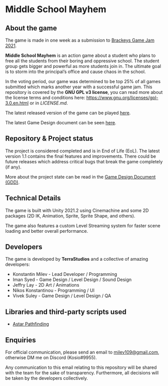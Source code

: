 # Middle School Mayhem

## About the game
The game is made in one week as a submission to [Brackeys Game Jam 2021](https://itch.io/jam/brackeys-6/rate/1177745).

**Middle School Mayhem** is an action game about a student who plans to free all the students from their boring and oppressive school. The student group gets bigger and powerful as more students join in. The ultimate goal is to storm into the principal’s office and cause chaos in the school.

In the voting period, our game was determined to be top 25% of all games submitted which marks another year with a successful game jam. 
This repository is covered by the **GNU GPL v3 license**, you can read more about the license terms and conditions here: https://www.gnu.org/licenses/gpl-3.0.en.html or in *LICENSE.md*.

The latest released version of the game can be played [here](https://konstantin890.itch.io/middle-school-mayhem).

The latest Game Design document can be seen [here](https://docs.google.com/document/d/1DllwcWYLOqMZQ1HEUpGKeBd2NRvdYlN2u0L4sgm_heM/edit?usp=sharing).

## Repository & Project status
The project is considered completed and is in End of Life (EoL). The latest version 1.1 contains the final features and improvements. There could be future releases which address critical bugs that break the game completely (if any).

More about the project state can be read in the [Game Design Document (GDD)](https://docs.google.com/document/d/1DllwcWYLOqMZQ1HEUpGKeBd2NRvdYlN2u0L4sgm_heM/edit?usp=sharing).

## Technical Details
The game is built with Unity 2021.2 using Cinemachine and some 2D packages (2D IK, Animation, Sprite, Sprite Shape, and others).

The game also features a custom Level Streaming system for faster scene loading and better overall performance. 

## Developers
The game is developed by **TerraStudios** and a collective of amazing developers:

- Konstantin Milev - Lead Developer / Programming
- Iman Syed - Game Design / Level Design / Sound Design
- Jeffry Lay - 2D Art / Animations
- Nikos Konstantinou - Programming / UI
- Vivek Suley - Game Design / Level Design / QA

## Libraries and third-party scripts used
- [Astar Pathfinding](https://arongranberg.com/astar/front)

## Enquiries
For official communication, please send an email to milev109@gmail.com, otherwise DM me on Discord (Kosio#9955).

Any communication to this email relating to this repository will be shared with the team for the sake of transparency. Furthermore, all decisions will be taken by the developers collectively.
